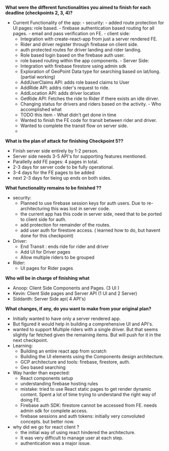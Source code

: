 **What were the different functionalities you aimed to finish for each deadline (checkpoints 2, 3, 4)?**

 -   Current Functionality of the app:
	- security:
		 - added route protection for UI pages: role based.
		 - firebase authentication based routing for all pages.
		 - email and pass verification on FE. 
    - client side:
	    - Integration with create-react-app from just a server rendered FE.
	    - Rider and driver register through firebase on client side.
	    - auth protected routes for driver landing and rider landing.
	    - Role based login based on the firebase auth user.
	    - role based routing within the app components.
    - Server Side:
	    - Integration with firebase firestore using admin sdk
	    - Exploration of GeoPoint Data type for searching based on lat/long.(partial working)
	    - AddUserClaims API: adds role based claims to User
	    - AddRide API: addrs rider's request to ride.
	    - AddLocation API: adds driver location 
	    - GetRide API: Fetches the ride to Rider if there exists an idle dirver.
	    - Changing status for drivers and riders based on the activity.
    -   Who accomplished what
	    - TODO this item
    -   What didn’t get done in time
	    - Wanted to finish the FE code for transit between rider and driver.
	    - Wanted to complete the transit flow on server side.
	    - 
  **What is the plan of attack for finishing Checkpoint 5??** 


 - Finish server side entirely by 1-2 person.
 - Server side needs 3-5 API's for supporting features mentioned.
 - Parallelly add FE pages: 4 pages in total. 
 - 2-3 days for server code to be fully operational.
 - 3-4 days for the FE pages to be added
 - next 2-3 days for tieing up ends on both sides.
 
**What functionality remains to be finished ??** 

- security:
	- Planned to use firebase session keys for auth users. Due to re-architecturing this was lost in server code.
	- the current app has this code in server side, need that to be ported to client side for auth.
	- add protection for remainder of the routes.
	- add user auth for firestore access. ( learned how to do, but havent done for this checkpoint) 
 - Driver:
	- End Transit : ends ride for rider and driver
	- Add UI for Driver pages
	- Allow multiple riders to be grouped
 - Rider:
	- UI pages for Rider pages

**Who will be in charge of finishing what**

 - Anoop: Client Side Components and Pages. (3 UI ) 
 - Kevin: Client Side pages and Server API (1 UI and 2 Server) 
 - Siddanth: Server Side api( 4 API's)

**What changes, if any, do you want to make from your original plan?**

 - Initially wanted to have only a server rendered app.
 - But figured it would help in building a comprehensive UI and API's.
 - wanted to support Multiple riders with a single driver. But that seems slightly far fetched given the remaining items. But will push for it in the next checkpoint.
 - Learning:
	 - Building an entire react app from scratch
	 - Building the UI elements using the Components design architecture.
	 - GCP architecture and tools: firebase, firestore, auth.
	 -  Geo based searching 
 - Way harder than expected:
	 - React components setup
	 - understanding firebase hosting rules
	 - mistake: tried to use React static pages to get render dynamic content. Spent a lot of time trying to understand the right way of doing FE.
	 - Firebase auth SDK: firestore cannot be accessed from FE. needs admin sdk for complete access. 
	 - firebase sessions and auth tokens: initially very  convoluted concepts. but better now.
 - why did we go for react client ?
	 - the initial way of using react hindered the architecture.
	 - It was very difficult to manage user at each step. 
	 - authentication was a major issue. 
    
